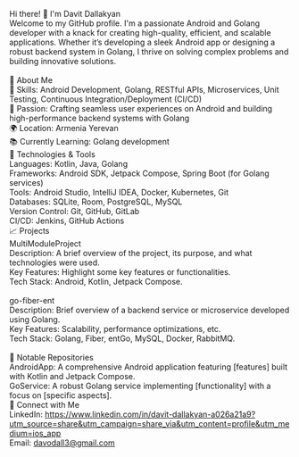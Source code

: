 Hi there! 👋 I'm Davit Dallakyan<br>
Welcome to my GitHub profile. I'm a passionate Android and Golang developer with a knack for creating high-quality, efficient, and scalable applications. Whether it’s developing a sleek Android app or designing a robust backend system in Golang, I thrive on solving complex problems and building innovative solutions.<br>
<br>
🚀 About Me<br>
🔧 Skills: Android Development, Golang, RESTful APIs, Microservices, Unit Testing, Continuous Integration/Deployment (CI/CD)<br>
🌟 Passion: Crafting seamless user experiences on Android and building high-performance backend systems with Golang<br>
🌍 Location: Armenia Yerevan<br>
📚 Currently Learning: Golang development<br>
🔨 Technologies & Tools<br>
Languages: Kotlin, Java, Golang<br>
Frameworks: Android SDK, Jetpack Compose, Spring Boot (for Golang services)<br>
Tools: Android Studio, IntelliJ IDEA, Docker, Kubernetes, Git<br>
Databases: SQLite, Room, PostgreSQL, MySQL<br>
Version Control: Git, GitHub, GitLab<br>
CI/CD: Jenkins, GitHub Actions<br>
📈 Projects<br>
MultiModuleProject<br>
Description: A brief overview of the project, its purpose, and what technologies were used.<br>
Key Features: Highlight some key features or functionalities.<br>
Tech Stack: Android, Kotlin, Jetpack Compose.<br>
<br>
go-fiber-ent<br>
Description: Brief overview of a backend service or microservice developed using Golang.<br>
Key Features: Scalability, performance optimizations, etc.<br>
Tech Stack: Golang, Fiber, entGo, MySQL, Docker, RabbitMQ.<br>
<br>
📂 Notable Repositories<br>
AndroidApp: A comprehensive Android application featuring [features] built with Kotlin and Jetpack Compose.<br>
GoService: A robust Golang service implementing [functionality] with a focus on [specific aspects].<br>
💬 Connect with Me<br>
LinkedIn: https://www.linkedin.com/in/davit-dallakyan-a026a21a9?utm_source=share&utm_campaign=share_via&utm_content=profile&utm_medium=ios_app<br>
Email: davodall3@gmail.com<br>
